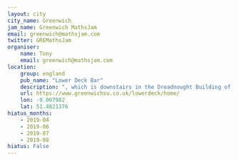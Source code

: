 ```yaml
---
layout: city                                           
city_name: Greenwich                                                               
jam_name: Greenwich MathsJam
email: greenwich@mathsjam.com
twitter: GREMathsJam
organiser:
    name: Tony
    email: greenwich@mathsjam.com
location:
    group: england
    pub_name: "Lower Deck Bar"
    description: ", which is downstairs in the Dreadnought Building of the Old Royal Naval College.  Enter by the West Gate on King William Walk, and it’s the big building on the right"
    url: https://www.greenwichsu.co.uk/lowerdeck/home/
    lon: -0.007982
    lat: 51.4821376
hiatus_months:
    - 2019-04
    - 2019-06
    - 2019-07
    - 2019-08
hiatus: False
---
```

